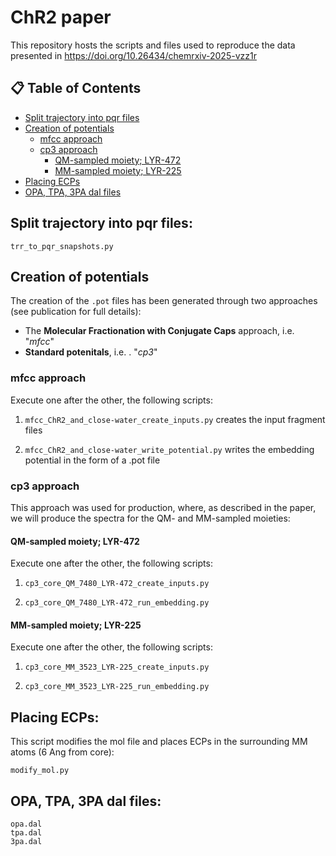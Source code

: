 # ChR2 paper

This repository hosts the scripts and files used to reproduce the data presented in https://doi.org/10.26434/chemrxiv-2025-vzz1r

## 📋 Table of Contents

- [Split trajectory into pqr files](#split-trajectory-into-pqr-files)
- [Creation of potentials](#creation-of-potentials)
    - [mfcc approach](#mfcc-approach)
    - [cp3 approach](#cp3-approach)
        - [QM-sampled moiety; LYR-472](#qm-sampled-moiety-lyr-472)
        - [MM-sampled moiety; LYR-225](#mm-sampled-moiety-lyr-225)
- [Placing ECPs](#placing-ecps)
- [OPA, TPA, 3PA dal files](#opa-tpa-3pa-dal-files)


## Split trajectory into pqr files:

```
trr_to_pqr_snapshots.py
```

## Creation of potentials

The creation of the `.pot` files has been generated through two approaches (see publication for full details):

- The __Molecular Fractionation with Conjugate Caps__ approach, i.e. "*mfcc*"
- __Standard potenitals__,  i.e. . "*cp3*" 


### mfcc approach

Execute one after the other, the following scripts:

1. `mfcc_ChR2_and_close-water_create_inputs.py` creates the input fragment files

2. `mfcc_ChR2_and_close-water_write_potential.py` writes the embedding potential in the form of a .pot file


### cp3 approach

This approach was used for production, where, as described in the paper, we will produce the spectra for the QM- and MM-sampled moieties:

#### QM-sampled moiety; LYR-472

Execute one after the other, the following scripts:

1. `cp3_core_QM_7480_LYR-472_create_inputs.py`

2. `cp3_core_QM_7480_LYR-472_run_embedding.py`

#### MM-sampled moiety; LYR-225

Execute one after the other, the following scripts:


1. `cp3_core_MM_3523_LYR-225_create_inputs.py`

2. `cp3_core_MM_3523_LYR-225_run_embedding.py`


## Placing ECPs:

This script modifies the mol file and places ECPs in the surrounding MM atoms (6 Ang from core):

```
modify_mol.py
```

## OPA, TPA, 3PA dal files:

```
opa.dal
tpa.dal
3pa.dal
```
